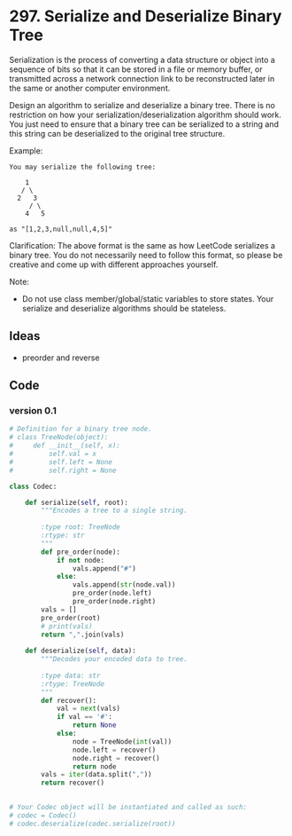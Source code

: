# 297. Serialize and Deserialize Binary Tree


Serialization is the process of converting a data structure or object into a sequence of bits so that it can be stored in a file or memory buffer, or transmitted across a network connection link to be reconstructed later in the same or another computer environment.

Design an algorithm to serialize and deserialize a binary tree. There is no restriction on how your serialization/deserialization algorithm should work. You just need to ensure that a binary tree can be serialized to a string and this string can be deserialized to the original tree structure.

Example: 

```
You may serialize the following tree:

    1
   / \
  2   3
     / \
    4   5

as "[1,2,3,null,null,4,5]"
```

Clarification: The above format is the same as how LeetCode serializes a binary tree. You do not necessarily need to follow this format, so please be creative and come up with different approaches yourself.

Note: 

* Do not use class member/global/static variables to store states. Your serialize and deserialize algorithms should be stateless.

## Ideas

- preorder and reverse 

## Code 

### version 0.1 

``` python
# Definition for a binary tree node.
# class TreeNode(object):
#     def __init__(self, x):
#         self.val = x
#         self.left = None
#         self.right = None

class Codec:

    def serialize(self, root):
        """Encodes a tree to a single string.
        
        :type root: TreeNode
        :rtype: str
        """
        def pre_order(node):
            if not node:
                vals.append("#")
            else:
                vals.append(str(node.val))
                pre_order(node.left)
                pre_order(node.right)
        vals = []
        pre_order(root)
        # print(vals)
        return ",".join(vals)
        
    def deserialize(self, data):
        """Decodes your encoded data to tree.
        
        :type data: str
        :rtype: TreeNode
        """
        def recover():
            val = next(vals)
            if val == '#':
                return None 
            else:
                node = TreeNode(int(val))
                node.left = recover()
                node.right = recover()
                return node 
        vals = iter(data.split(","))
        return recover()
        

# Your Codec object will be instantiated and called as such:
# codec = Codec()
# codec.deserialize(codec.serialize(root))
```
